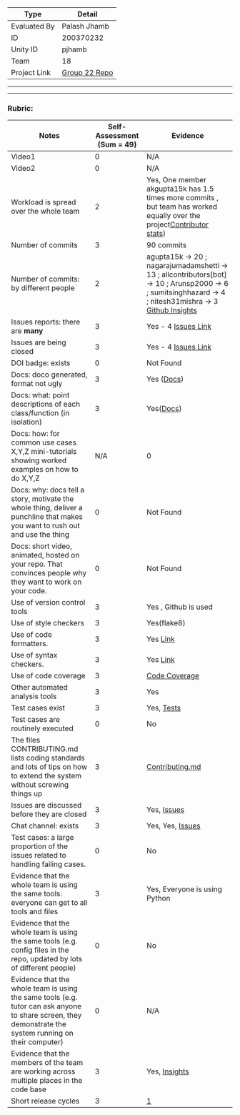 |Type| Detail|
|--------|-------|
| Evaluated By | Palash Jhamb |
| ID | 200370232 |
| Unity ID | pjhamb |
| Team | 18 |
| Project Link | [Group 22 Repo](https://github.com/agupta15k/ncsu_se_fall22_22_hw2-5) |

******
******

### Rubric:

|Notes|Self-Assessment (Sum = 49)|Evidence|
|-----|--------------------------|---------|
|Video1|0| N/A | 
|Video2|0| N/A | 
|Workload is spread over the whole team |2| Yes, One member akgupta15k has 1.5 times more commits , but team has worked equally over the project[Contributor stats](https://github.com/agupta15k/ncsu_se_fall22_22_hw2-5/graphs/contributors)) |
|Number of commits| 3|90 commits |
|Number of commits: by different people| 2|agupta15k -> 20 ; nagarajumadamshetti -> 13 ; allcontributors[bot] -> 10 ; Arunsp2000 -> 6 ; sumitsinghhazard -> 4 ; nitesh31mishra -> 3 [Github Insights](https://github.com/agupta15k/ncsu_se_fall22_22_hw2-5/graphs/contributors)|
|Issues reports: there are **many**| 3|Yes - 4 [Issues Link](https://github.com/agupta15k/ncsu_se_fall22_22_hw2-5/issues) |
|Issues are being closed| 3|Yes - 4 [Issues Link](https://github.com/agupta15k/ncsu_se_fall22_22_hw2-5/issues)|
|DOI badge: exists| 0  | Not Found
|Docs: doco generated, format not ugly | 3|Yes ([Docs](https://htmlpreview.github.io/?https://raw.githubusercontent.com/agupta15k/ncsu_se_fall22_22_hw2-5/main/Docs/src/index.html))|
|Docs: what: point descriptions of each class/function (in isolation) |3| Yes([Docs](https://htmlpreview.github.io/?https://raw.githubusercontent.com/agupta15k/ncsu_se_fall22_22_hw2-5/main/Docs/src/index.html)) |
|Docs: how: for common use cases X,Y,Z mini-tutorials showing worked examples on how to do X,Y,Z| N/A | 0|Not Found
|Docs: why: docs tell a story, motivate the whole thing, deliver a punchline that makes you want to rush out and use the thing| 0 |Not Found
|Docs: short video, animated, hosted on your repo. That convinces people why they want to work on your code.| 0| Not Found
|Use of version control tools|3| Yes , Github is used |
|Use of style checkers | 3|Yes(flake8) |
|Use of code formatters. | 3|Yes [Link](https://github.com/agupta15k/ncsu_se_fall22_22_hw2-5/blob/main/.github/workflows/run-test.yml)  |
|Use of syntax checkers. | 3|Yes [Link](https://github.com/agupta15k/ncsu_se_fall22_22_hw2-5/blob/main/.github/workflows/run-test.yml) |
|Use of code coverage | 3|[Code Coverage](https://github.com/agupta15k/ncsu_se_fall22_22_hw2-5/blob/main/coverage_report.txt) |
|Other automated analysis tools| 3|Yes  |
|Test cases exist| 3|Yes, [Tests](https://github.com/agupta15k/ncsu_se_fall22_22_hw2-5/tree/main/tst) |
|Test cases are routinely executed| 0|No |
|The files CONTRIBUTING.md lists coding standards and lots of tips on how to extend the system without screwing things up| 3|[Contributing.md](https://github.com/agupta15k/ncsu_se_fall22_22_hw2-5/blob/main/CONTRIBUTING.md) |
|Issues are discussed before they are closed| 3|Yes, [Issues](https://github.com/agupta15k/ncsu_se_fall22_22_hw2-5/issues) |
|Chat channel: exists| 3 |Yes, Yes, [Issues](https://github.com/agupta15k/ncsu_se_fall22_22_hw2-5/issues)|
|Test cases: a large proportion of the issues related to handling failing cases.|0| No |
|Evidence that the whole team is using the same tools: everyone can get to all tools and files| 3|Yes, Everyone is using Python |
|Evidence that the whole team is using the same tools (e.g. config files in the repo, updated by lots of different people)|0| No |
|Evidence that the whole team is using the same tools (e.g. tutor can ask anyone to share screen, they demonstrate the system running on their computer)|0| N/A |
|Evidence that the members of the team are working across multiple places in the code base| 3|Yes, [Insights](https://github.com/agupta15k/ncsu_se_fall22_22_hw2-5/graphs/contributors) |
|Short release cycles | 3 |[1](https://github.com/agupta15k/ncsu_se_fall22_22_hw2-5/releases)
